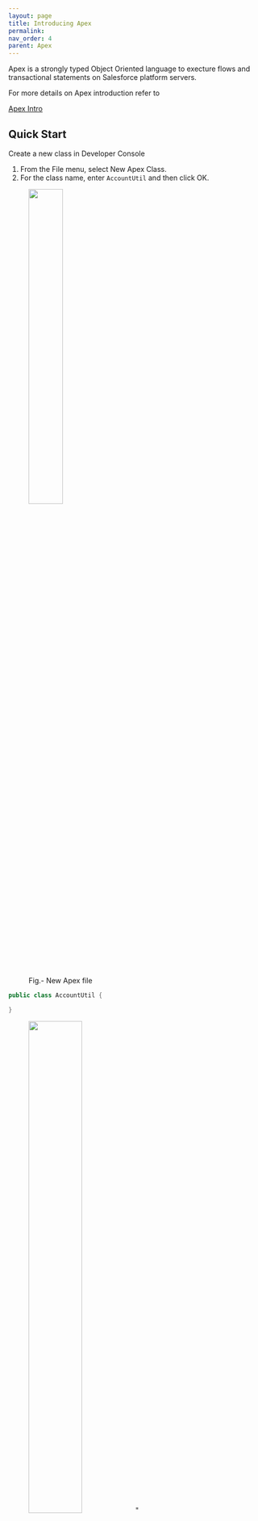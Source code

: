 ```yaml
---
layout: page
title: Introducing Apex
permalink: 
nav_order: 4
parent: Apex
---
```


Apex is a strongly typed Object Oriented language to execture flows and transactional statements on Salesforce platform servers.

For more details on Apex introduction refer to 

[Apex Intro](https://developer.salesforce.com/docs/atlas.en-us.apexcode.meta/apexcode/apex_intro.htm)

## Quick Start

Create a new class in Developer Console 

1. From the File menu, select New  Apex Class.
2. For the class name, enter `AccountUtil` and then click OK.



<figure>
<img src="/salesforcedev/docs/assets/images/Screenshot_2023-03-13_at_9.27.51_PM.png" width="40%" />
 <figcaption>Fig.- New Apex file </figcaption>
</figure>



```java
public class AccountUtil {

}
```


<figure>
<img src="/salesforcedev/docs/assets/images/Screenshot_2023-03-13_at_9.28.06_PM.png" width="50%" />"
 <figcaption>Fig.- Screenshot of Dev Console with the new class created </figcaption>
</figure>

## Add a method to the class

Update all accounts description. We create a static method updateAllAccounts()
> **Static methods, variables, and initialization code** have these characteristics.
>They’re associated with a class, are allowed only in outer classes.
>They’re initialized only when a class is loaded.
>They aren’t transmitted as part of the view state for a Visualforce page.<br/>
> **Instance methods, member variables, and initialization code** have these characteristics. <br/>
> They’re associated with a particular object.
> They have no definition modifier.
> They’re created with every object instantiated from the class in which they’re declared.


```java
public static void updateAllAccounts() {
    // Get all accounts
    Account[] accounts = [SELECT Id, Description FROM Account];
    // loop through them and update the Description field
    for (Account acct : accounts) {
        acct.Description = 'Updated Account Description';
    }
    // save the change you made
    update accounts;
}
```

## Execture the static method

Let us execute the method from Anonymous window.

**Test** > **Open Execute Anonymoud Window**

<img src="/salesforcedev/docs/assets/images/Screenshot_2023-03-14_at_8.05.31_AM.png" width="50%" />

You can see the output as shown below:

<img src="/salesforcedev/docs/assets/images/Screenshot_2023-03-14_at_8.06.02_AM.png" width="100%" />

<img src="/salesforcedev/docs/assets/images/Screenshot_2023-03-14_at_8.06.37_AM.png" width="70%" />

## Verify Record Update

If you go back to record detail page of any Account you will notice updated Description

<img src="/salesforcedev/docs/assets/images/Screenshot_2023-03-14_at_8.07.57_AM.png" width="70%" />

**Reference Trailhead** [Apex QuickStart](https://trailhead.salesforce.com/content/learn/projects/quickstart-apex?trailmix_creator_id=banderson136&trailmix_slug=lennar-apex-and-development)